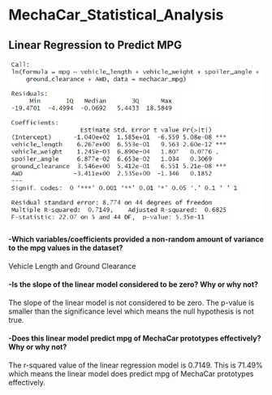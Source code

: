 # MechaCar_Statistical_Analysis

## Linear Regression to Predict MPG
![Linear Regression Model](linear_regression.png)
#### -Which variables/coefficients provided a non-random amount of variance to the mpg values in the dataset?
Vehicle Length and Ground Clearance
#### -Is the slope of the linear model considered to be zero? Why or why not?
The slope of the linear model is not considered to be zero. The p-value is smaller than the significance level which means the null hypothesis is not true.
#### -Does this linear model predict mpg of MechaCar prototypes effectively? Why or why not?
The r-squared value of the linear regression model is 0.7149. This is 71.49% which means the linear model does predict mpg of MechaCar prototypes effectively.

